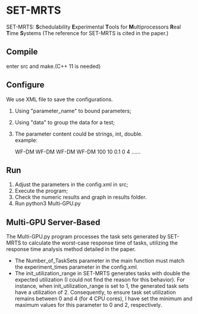 
# SET-MRTS
SET-MRTS: **S**chedulability **E**xperimental **T**ools for **M**ultiprocessors **R**eal **T**ime **S**ystems
(The reference for SET-MRTS is cited in the paper.)

## Compile
enter src and make.(C++ 11 is needed)<br/>

## Configure
We use XML file to save the configurations.<br/>
1. Using "parameter_name" to bound parameters;<br/>
2. Using "data" to group the data for a test;<br/>
3. The parameter content could be strings, int, double.<br/>
example:<br/>

	<parameters>
		<schedulability_test>
			<data TEST_TYPE="0">WF-DM</data>
			<data TEST_TYPE="1">WF-DM</data>
			<data TEST_TYPE="2">WF-DM</data>
			<data TEST_TYPE="8">WF-DM</data>
		</schedulability_test>
		<experiment_times>100</experiment_times>
		<lambda>
			<data>10</data>
		</lambda>
		<step>
			<data>0.1</data>
		</step>
		<init_utilization_range>
			<data>
				<min>0</min>
				<max>4</max>
			</data>
		</init_utilization_range>
		......
	</parameters>

## Run
1. Adjust the parameters in the config.xml in src;
2. Execute the program;
3. Check the numeric results and graph in results folder.
4. Run python3 Multi-GPU.py

## Multi-GPU Server-Based 
The Multi-GPU.py program processes the task sets generated by SET-MRTS to calculate the worst-case response time of tasks, utilizing the response time analysis method detailed in the paper.

- The Number_of_TaskSets parameter in the main function must match the experiment_times parameter in the config.xml.
- The init_utilization_range in SET-MRTS generates tasks with double the expected utilization (I could not find the reason for this behavior). For instance, when init_utilization_range is set to 1, the generated task sets have a utilization of 2. Consequently, to ensure task set utilization remains between 0 and 4 (for 4 CPU cores), I have set the minimum and maximum values for this parameter to 0 and 2, respectively.
















